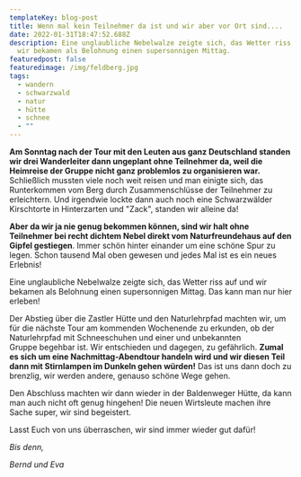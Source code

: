 ```yaml
---
templateKey: blog-post
title: Wenn mal kein Teilnehmer da ist und wir aber vor Ort sind....
date: 2022-01-31T18:47:52.688Z
description: Eine unglaubliche Nebelwalze zeigte sich, das Wetter riss auf und
  wir bekamen als Belohnung einen supersonnigen Mittag.
featuredpost: false
featuredimage: /img/feldberg.jpg
tags:
  - wandern
  - schwarzwald
  - natur
  - hütte
  - schnee
  - ""
---
```

<!--StartFragment-->

**​Am Sonntag nach der Tour mit den Leuten aus ganz Deutschland standen wir drei Wanderleiter dann ungeplant ohne Teilnehmer da, weil die Heimreise der Gruppe nicht ganz problemlos zu organisieren war.** Schließlich mussten viele noch weit reisen und man einigte sich, das Runterkommen vom Berg durch Zusammenschlüsse der Teilnehmer zu erleichtern. Und irgendwie lockte dann auch noch eine Schwarzwälder Kirschtorte in Hinterzarten und "Zack", standen wir alleine da! 

**Aber da wir ja nie genug bekommen können, sind wir halt ohne Teilnehmer bei recht dichtem Nebel direkt vom Naturfreundehaus auf den Gipfel gestiegen**. Immer schön hinter einander um eine schöne Spur zu legen. Schon tausend Mal oben gewesen und jedes Mal ist es ein neues Erlebnis! 

Eine unglaubliche Nebelwalze zeigte sich, das Wetter riss auf und wir bekamen als Belohnung einen supersonnigen Mittag. Das kann man nur hier erleben! 

Der Abstieg über die Zastler Hütte und den Naturlehrpfad machten wir, um für die nächste Tour am kommenden Wochenende zu erkunden, ob der Naturlehrpfad mit Schneeschuhen und einer und unbekannten Gruppe begehbar ist. Wir entschieden und dagegen, zu gefährlich. **Zumal es sich um eine Nachmittag-Abendtour handeln wird und wir diesen Teil dann mit Stirnlampen im Dunkeln gehen würden!** Das ist uns dann doch zu brenzlig, wir werden andere, genauso schöne Wege gehen. 

Den Abschluss machten wir dann wieder in der Baldenweger Hütte, da kann man auch nicht oft genug hingehen! Die neuen Wirtsleute machen ihre Sache super, wir sind begeistert. 

Lasst Euch von uns überraschen, wir sind immer wieder gut dafür!

*Bis denn,*

*Bernd und Eva*

<!--EndFragment-->